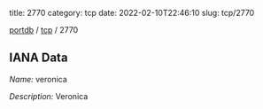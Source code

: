 title: 2770
category: tcp
date: 2022-02-10T22:46:10
slug: tcp/2770

[portdb](/) / [tcp](/category/tcp.html) / 2770


## IANA Data

_Name:_ veronica

_Description:_ Veronica

